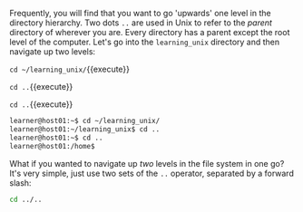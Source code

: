 
Frequently, you will find that you want to go 'upwards' one level in the directory hierarchy. Two dots `..` are used in Unix to refer to the _parent_ directory of wherever you are. Every directory has a parent except the root level of the computer. Let's go into the `learning_unix` directory and then navigate up two levels:

`cd ~/learning_unix/`{{execute}}

`cd ..`{{execute}}

`cd ..`{{execute}}

```bash
learner@host01:~$ cd ~/learning_unix/
learner@host01:~/learning_unix$ cd ..
learner@host01:~$ cd ..
learner@host01:/home$
```

What if you wanted to navigate up _two_ levels in the file system in one go? It's very simple, just use two sets of the `..` operator, separated by a forward slash:


```bash
cd ../..
```
